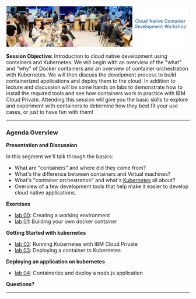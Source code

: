 

![](images/repo-cover.png)

**Session Objective:**  Introduction to cloud native development using containers and Kubernetes. We will begin with an overview of the "what" and "why" of Docker containers and an overview of container orchestration with Kubernetes. We will then discuss the develpment process to build containerized applications and deploy them to the cloud. In addition to lecture and discussion will be some hands on labs to demonstrate how to install the required tools and see how containers work in practice with IBM Cloud Private. Attending this session will give you the basic skills to explore and experiment with containers to determine how they best fit your use cases, or just to have fun with them!

---

### Agenda Overview

**Presentation and Discussion**

In this segment we'll talk through the basics:
- What are "containers" and where did they come from?
- What's the difference between containers and Virtual machines?
- What's "container orchestration" and what's [Kubernetes](https://kubernetes.io/) all about?
- Overview of a few development tools that help make it easier to develop cloud native applications.  

**Exercises**

- [lab 00](lab00/README.md): Creating a working environment
- [lab 01](lab01/README.md): Building your own docker container

**Getting Started with kubernetes**

- [lab 02](lab02/README.md): Running Kubernetes with IBM Cloud Private
- [lab 03](lab03/README.md): Deploying a container to Kubernetes

**Deploying an application on kubernetes**

- [lab 04](lab04/README.md): Containerize and deploy a node.js application

**Questions?**

---
